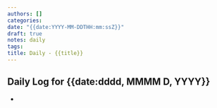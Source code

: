 ```yaml
---
authors: []
categories: 
date: "{{date:YYYY-MM-DDTHH:mm:ssZ}}"
draft: true
notes: daily
tags: 
title: Daily - {{title}}
---
```


## Daily Log for {{date:dddd, MMMM D, YYYY}}
<!-- Key observations and quick task for the day -->
-
